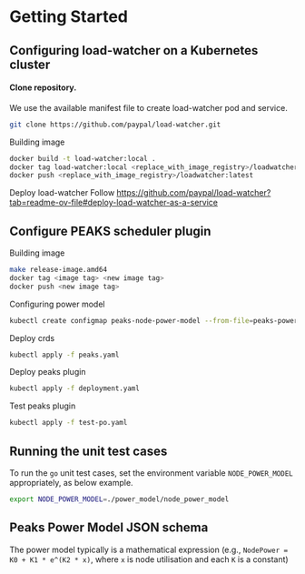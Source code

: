 # Getting Started

## Configuring load-watcher on a Kubernetes cluster

#### Clone repository.

We use the available manifest file to create load-watcher pod and service.

```bash
git clone https://github.com/paypal/load-watcher.git
```

Building image

```bash
docker build -t load-watcher:local .
docker tag load-watcher:local <replace_with_image_registry>/loadwatcher:latest
docker push <replace_with_image_registry>/loadwatcher:latest
```

Deploy load-watcher
Follow https://github.com/paypal/load-watcher?tab=readme-ov-file#deploy-load-watcher-as-a-service

## Configure PEAKS scheduler plugin

Building image

```bash
make release-image.amd64
docker tag <image tag> <new image tag>
docker push <new image tag>
```

Configuring power model

```bash
kubectl create configmap peaks-node-power-model --from-file=peaks-power-model-config.json -n kube-system
```

Deploy crds

```bash
kubectl apply -f peaks.yaml
```

Deploy peaks plugin

```bash
kubectl apply -f deployment.yaml
```

Test peaks plugin

```bash
kubectl apply -f test-po.yaml
```

## Running the unit test cases
To run the `go` unit test cases, set the environment variable `NODE_POWER_MODEL` appropriately, as below example.
```bash
export NODE_POWER_MODEL=./power_model/node_power_model
```

## Peaks Power Model JSON schema
The power model typically is a mathematical expression (e.g., `NodePower = K0 + K1 * e^(K2 * x)`, where `x` is node utilisation and each `K` is a constant)